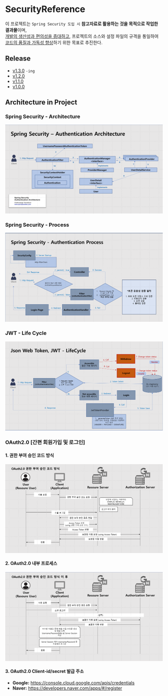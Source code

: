 # SecurityReference
이 프로젝트는 `Spring Security 도입 시` **참고자료로 활용하는 것을 목적으로 작업한 결과물**이며, \
    <u>개발의 생산성과 편의성을 증대하고</u>, 프로젝트의 소스와 설정 파일의 규격을 통일하여 <u>코드의 품질과 가독성 향상</u>하기 위한 목표로 추진한다.
## Release
- [v1.3.0](./RELEASENOTE.md#v120-2024-05-30-) `-ing`
- [v1.2.0](./RELEASENOTE.md#v120-2024-05-13-)
- [v1.1.0](./RELEASENOTE.md#v110-2024-04-24-)
- [v1.0.0](./RELEASENOTE.md#v100-2024-01-30-)

## Architecture in Project
### Spring Security - Architecture
![](src/main/resources/static/img/diagram/SpringSecurityArchitecture.png)

### Spring Security - Process
![](src/main/resources/static/img/diagram/SpringSecurityProcess.png)

### JWT - Life Cycle
![](src/main/resources/static/img/diagram/JwtLifeCycle.png)

### OAuth2.0 [간편 회원가입 및 로그인]
#### 1. 권한 부여 승인 코드 방식
![](src/main/resources/static/img/diagram/OAuth2.0Process.png)

#### 2. OAuth2.0 내부 프로세스
![](src/main/resources/static/img/diagram/oauth2.0Process(Internal).png)

#### 3. OAuth2.0 Client-id/secret 발급 주소
- **Google:** https://console.cloud.google.com/apis/credentials
- **Naver:** https://developers.naver.com/apps/#/register
